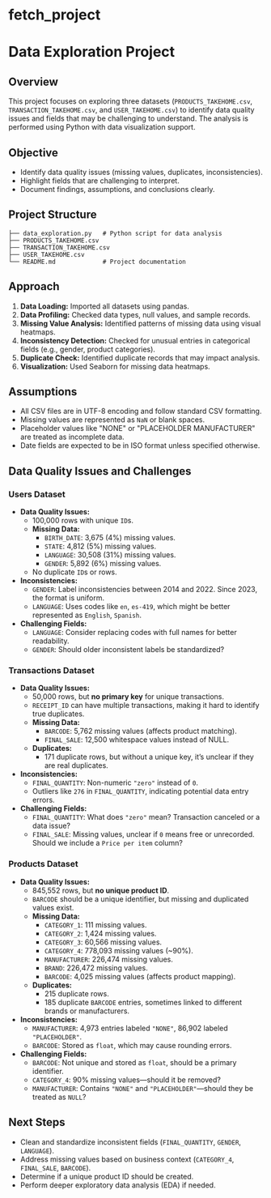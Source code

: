 # fetch_project

# Data Exploration Project

## **Overview**

This project focuses on exploring three datasets (`PRODUCTS_TAKEHOME.csv`, `TRANSACTION_TAKEHOME.csv`, and `USER_TAKEHOME.csv`) to identify data quality issues and fields that may be challenging to understand. The analysis is performed using Python with data visualization support.

## **Objective**

- Identify data quality issues (missing values, duplicates, inconsistencies).
- Highlight fields that are challenging to interpret.
- Document findings, assumptions, and conclusions clearly.

## **Project Structure**

```
├── data_exploration.py   # Python script for data analysis
├── PRODUCTS_TAKEHOME.csv
├── TRANSACTION_TAKEHOME.csv
├── USER_TAKEHOME.csv
└── README.md             # Project documentation
```

## **Approach**

1. **Data Loading:** Imported all datasets using pandas.
2. **Data Profiling:** Checked data types, null values, and sample records.
3. **Missing Value Analysis:** Identified patterns of missing data using visual heatmaps.
4. **Inconsistency Detection:** Checked for unusual entries in categorical fields (e.g., gender, product categories).
5. **Duplicate Check:** Identified duplicate records that may impact analysis.
6. **Visualization:** Used Seaborn for missing data heatmaps.

## **Assumptions**

- All CSV files are in UTF-8 encoding and follow standard CSV formatting.
- Missing values are represented as `NaN` or blank spaces.
- Placeholder values like "NONE" or "PLACEHOLDER MANUFACTURER" are treated as incomplete data.
- Date fields are expected to be in ISO format unless specified otherwise.

## **Data Quality Issues and Challenges**

### **Users Dataset**

- **Data Quality Issues:**
  - 100,000 rows with unique `ID`s.
  - **Missing Data:**
    - `BIRTH_DATE`: 3,675 (4%) missing values.
    - `STATE`: 4,812 (5%) missing values.
    - `LANGUAGE`: 30,508 (31%) missing values.
    - `GENDER`: 5,892 (6%) missing values.
  - No duplicate `ID`s or rows.
- **Inconsistencies:**
  - `GENDER`: Label inconsistencies between 2014 and 2022. Since 2023, the format is uniform.
  - `LANGUAGE`: Uses codes like `en`, `es-419`, which might be better represented as `English`, `Spanish`.
- **Challenging Fields:**
  - `LANGUAGE`: Consider replacing codes with full names for better readability.
  - `GENDER`: Should older inconsistent labels be standardized?

### **Transactions Dataset**

- **Data Quality Issues:**
  - 50,000 rows, but **no primary key** for unique transactions.
  - `RECEIPT_ID` can have multiple transactions, making it hard to identify true duplicates.
  - **Missing Data:**
    - `BARCODE`: 5,762 missing values (affects product matching).
    - `FINAL_SALE`: 12,500 whitespace values instead of NULL.
  - **Duplicates:**
    - 171 duplicate rows, but without a unique key, it’s unclear if they are real duplicates.
- **Inconsistencies:**
  - `FINAL_QUANTITY`: Non-numeric `"zero"` instead of `0`.
  - Outliers like `276` in `FINAL_QUANTITY`, indicating potential data entry errors.
- **Challenging Fields:**
  - `FINAL_QUANTITY`: What does `"zero"` mean? Transaction canceled or a data issue?
  - `FINAL_SALE`: Missing values, unclear if `0` means free or unrecorded. Should we include a `Price per item` column?

### **Products Dataset**

- **Data Quality Issues:**
  - 845,552 rows, but **no unique product ID**.
  - `BARCODE` should be a unique identifier, but missing and duplicated values exist.
  - **Missing Data:**
    - `CATEGORY_1`: 111 missing values.
    - `CATEGORY_2`: 1,424 missing values.
    - `CATEGORY_3`: 60,566 missing values.
    - `CATEGORY_4`: 778,093 missing values (\~90%).
    - `MANUFACTURER`: 226,474 missing values.
    - `BRAND`: 226,472 missing values.
    - `BARCODE`: 4,025 missing values (affects product mapping).
  - **Duplicates:**
    - 215 duplicate rows.
    - 185 duplicate `BARCODE` entries, sometimes linked to different brands or manufacturers.
- **Inconsistencies:**
  - `MANUFACTURER`: 4,973 entries labeled `"NONE"`, 86,902 labeled `"PLACEHOLDER"`.
  - `BARCODE`: Stored as `float`, which may cause rounding errors.
- **Challenging Fields:**
  - `BARCODE`: Not unique and stored as `float`, should be a primary identifier.
  - `CATEGORY_4`: 90% missing values—should it be removed?
  - `MANUFACTURER`: Contains `"NONE"` and `"PLACEHOLDER"`—should they be treated as `NULL`?

## **Next Steps**

- Clean and standardize inconsistent fields (`FINAL_QUANTITY`, `GENDER`, `LANGUAGE`).
- Address missing values based on business context (`CATEGORY_4`, `FINAL_SALE`, `BARCODE`).
- Determine if a unique product ID should be created.
- Perform deeper exploratory data analysis (EDA) if needed.
